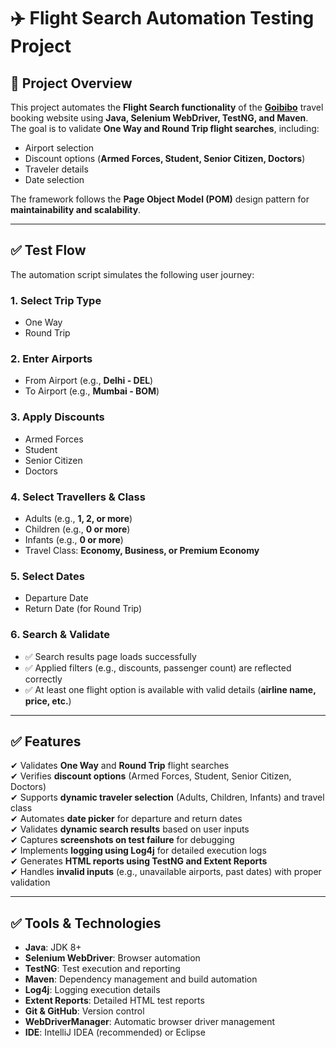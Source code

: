 # ✈️ Flight Search Automation Testing Project  

## 📌 Project Overview  
This project automates the **Flight Search functionality** of the **[Goibibo](https://www.goibibo.com)** travel booking website using **Java, Selenium WebDriver, TestNG, and Maven**.  
The goal is to validate **One Way and Round Trip flight searches**, including:  
- Airport selection  
- Discount options (**Armed Forces, Student, Senior Citizen, Doctors**)  
- Traveler details  
- Date selection  

The framework follows the **Page Object Model (POM)** design pattern for **maintainability and scalability**.  

---

## ✅ Test Flow  
The automation script simulates the following user journey:  

### **1. Select Trip Type**  
- One Way  
- Round Trip  

### **2. Enter Airports**  
- From Airport (e.g., **Delhi - DEL**)  
- To Airport (e.g., **Mumbai - BOM**)  

### **3. Apply Discounts**  
- Armed Forces  
- Student  
- Senior Citizen  
- Doctors  

### **4. Select Travellers & Class**  
- Adults (e.g., **1, 2, or more**)  
- Children (e.g., **0 or more**)  
- Infants (e.g., **0 or more**)  
- Travel Class: **Economy, Business, or Premium Economy**  

### **5. Select Dates**  
- Departure Date  
- Return Date (for Round Trip)  

### **6. Search & Validate**  
- ✅ Search results page loads successfully  
- ✅ Applied filters (e.g., discounts, passenger count) are reflected correctly  
- ✅ At least one flight option is available with valid details (**airline name, price, etc.**)  

---

## ✅ Features  
✔ Validates **One Way** and **Round Trip** flight searches  
✔ Verifies **discount options** (Armed Forces, Student, Senior Citizen, Doctors)  
✔ Supports **dynamic traveler selection** (Adults, Children, Infants) and travel class  
✔ Automates **date picker** for departure and return dates  
✔ Validates **dynamic search results** based on user inputs  
✔ Captures **screenshots on test failure** for debugging  
✔ Implements **logging using Log4j** for detailed execution logs  
✔ Generates **HTML reports using TestNG and Extent Reports**  
✔ Handles **invalid inputs** (e.g., unavailable airports, past dates) with proper validation  

---

## ✅ Tools & Technologies  
- **Java**: JDK 8+  
- **Selenium WebDriver**: Browser automation  
- **TestNG**: Test execution and reporting  
- **Maven**: Dependency management and build automation  
- **Log4j**: Logging execution details  
- **Extent Reports**: Detailed HTML test reports  
- **Git & GitHub**: Version control  
- **WebDriverManager**: Automatic browser driver management  
- **IDE**: IntelliJ IDEA (recommended) or Eclipse  

